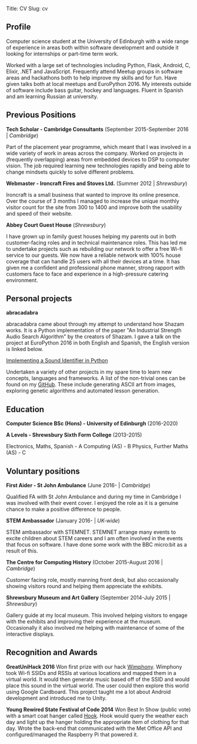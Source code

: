 Title: CV
Slug: cv

Profile
-------

Computer science student at the University of Edinburgh with a wide range of experience in areas both within software development and outside it looking for internships or part-time term work.

Worked with a large set of technologies including Python, Flask, Android, C, Elixir, .NET and JavaScript. Frequently attend Meetup groups in software areas and hackathons both to help improve my skills and for fun. Have given talks both at local meetups and EuroPython 2016. My interests outside of software include bass guitar, hockey and languages. Fluent in Spanish and am learning Russian at university.


Previous Positions
------------------

**Tech Scholar - Cambridge Consultants** (September 2015-September 2016 | *Cambridge*)

Part of the placement year programme, which meant that I was involved in a wide variety of work in areas across the company. Worked on projects in (frequently overlapping) areas from embedded devices to DSP to computer vision. The job required learning new technologies rapidly and being able to change mindsets quickly to solve different problems.

**Webmaster - Ironcraft Fires and Stoves Ltd.** (Summer 2012 | *Shrewsbury*)

Ironcraft is a small business that wanted to improve its online presence. Over the course of 3 months I managed to increase the unique monthly visitor count for the site from 300 to 1400 and improve both the usability and speed of their website.

**Abbey Court Guest House** (*Shrewsbury*)

I have grown up in family guest houses helping my parents out in both customer-facing roles and in technical maintenance roles. This has led me to undertake projects such as rebuilding our network to offer a free Wi-fi service to our guests. We now have a reliable network with 100% house coverage that can handle 25 users with all their devices at a time. It has given me a confident and professional phone manner, strong rapport with customers face to face and experience in a high-pressure catering environment. 


Personal projects
-----------------

**abracadabra**

abracadabra came about through my attempt to understand how Shazam works. It is a Python implementation of the paper "An Industrial Strength Audio Search Algorithm" by the creators of Shazam. I gave a talk on the project at EuroPython 2016 in both English and Spanish, the English version is linked below.

[Implementing a Sound Identifier in Python](https://www.youtube.com/watch?v=LZ7THTB88AE)

Undertaken a variety of other projects in my spare time to learn new concepts, languages and frameworks. A list of the non-trivial ones can be found on my [GitHub](https://github.com/notexactlyawe). These include generating ASCII art from images, exploring genetic algorithms and automated lesson generation.


Education
---------

**Computer Science BSc (Hons) - University of Edinburgh** (2016-2020)

**A Levels - Shrewsbury Sixth Form College** (2013-2015)

Electronics, Maths, Spanish - A
Computing (AS) - B
Physics, Further Maths (AS) - C


Voluntary positions
-------------------

**First Aider - St John Ambulance** (June 2016- | *Cambridge*)

Qualified FA with St John Ambulance and during my time in Cambridge I was involved with their event cover. I enjoyed the role as it is a genuine chance to make a positive difference to people.

**STEM Ambassador** (January 2016- | *UK-wide*)

STEM ambassador with STEMNET. STEMNET arrange many events to excite children about STEM careers and I am often involved in the events that focus on software. I have done some work with the BBC micro:bit as a result of this.

**The Centre for Computing History** (October 2015-August 2016 | *Cambridge*)

Customer facing role, mostly manning front desk, but also occasionally showing visitors round and helping them appreciate the exhibits.

**Shrewsbury Museum and Art Gallery** (September 2014-July 2015 | *Shrewsbury*)

Gallery guide at my local museum. This involved helping visitors to engage with the exhibits and improving their experience at the museum. Occasionally it also involved me helping with maintenance of some of the interactive displays.


Recognition and Awards
----------------------

**GreatUniHack 2016**
Won first prize with our hack [Wimphony](https://github.com/officialgupta/wimphony). Wimphony took Wi-fi SSIDs and RSSIs at various locations and mapped them in a virtual world. It would then generate music based off of the SSID and would place this sound in the virtual world. The user could then explore this world using Google Cardboard. This project taught me a lot about Android development and introduced me to Unity.

**Young Rewired State Festival of Code 2014**
Won Best In Show (public vote) with a smart coat hanger called [Hook](https://www.youtube.com/watch?v=RZLRILzVS6Q). Hook would query the weather each day and light up the hanger holding the appropriate item of clothing for that day. Wrote the back-end that communicated with the Met Office API and configured/managed the Raspberry Pi that powered it.


